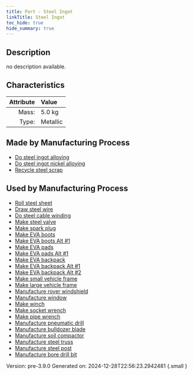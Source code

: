 ```yaml
---
title: Part - Steel Ingot
linkTitle: Steel Ingot
toc_hide: true
hide_summary: true
---
```


## Description
no description available.

## Characteristics

| Attribute      | Value |
|--------:|:------|
|Mass:|5.0 kg|
|Type:|Metallic|

## Made by Manufacturing Process

- [Do steel ingot alloying](/docs/definitions/process/do-steel-ingot-alloying)
- [Do steel ingot nickel alloying](/docs/definitions/process/do-steel-ingot-nickel-alloying)
- [Recycle steel scrap](/docs/definitions/process/recycle-steel-scrap)

## Used by Manufacturing Process

- [Roll steel sheet](/docs/definitions/process/roll-steel-sheet)
- [Draw steel wire](/docs/definitions/process/draw-steel-wire)
- [Do steel cable winding](/docs/definitions/process/do-steel-cable-winding)
- [Make steel valve](/docs/definitions/process/make-steel-valve)
- [Make spark plug](/docs/definitions/process/make-spark-plug)
- [Make EVA boots](/docs/definitions/process/make-eva-boots)
- [Make EVA boots Alt #1](/docs/definitions/process/make-eva-boots-alt--1)
- [Make EVA pads](/docs/definitions/process/make-eva-pads)
- [Make EVA pads Alt #1](/docs/definitions/process/make-eva-pads-alt--1)
- [Make EVA backpack](/docs/definitions/process/make-eva-backpack)
- [Make EVA backpack Alt #1](/docs/definitions/process/make-eva-backpack-alt--1)
- [Make EVA backpack Alt #2](/docs/definitions/process/make-eva-backpack-alt--2)
- [Make small vehicle frame](/docs/definitions/process/make-small-vehicle-frame)
- [Make large vehicle frame](/docs/definitions/process/make-large-vehicle-frame)
- [Manufacture rover windshield](/docs/definitions/process/manufacture-rover-windshield)
- [Manufacture window](/docs/definitions/process/manufacture-window)
- [Make winch](/docs/definitions/process/make-winch)
- [Make socket wrench](/docs/definitions/process/make-socket-wrench)
- [Make pipe wrench](/docs/definitions/process/make-pipe-wrench)
- [Manufacture pneumatic drill](/docs/definitions/process/manufacture-pneumatic-drill)
- [Manufacture bulldozer blade](/docs/definitions/process/manufacture-bulldozer-blade)
- [Manufacture soil compactor](/docs/definitions/process/manufacture-soil-compactor)
- [Manufacture steel truss](/docs/definitions/process/manufacture-steel-truss)
- [Manufacture steel post](/docs/definitions/process/manufacture-steel-post)
- [Manufacture bore drill bit](/docs/definitions/process/manufacture-bore-drill-bit)


Version: pre-3.9.0 Generated on: 2024-12-28T22:56:23.2942481
{.small }

